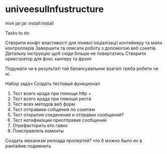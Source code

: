 # univeesulInfustructure
mvn jar:jar install:install


Tasks to do

Створити конфіг властивості для лінивої ініціалізації контейнеру та мапи контроллерів
Завершити та описати роботу з допомогою веб сокетів. Детальну інструкцію щоб сюди більше не повертатись
Створити оркестратор для фокс хантеру та фронт

Подумати чи в результаті той балансувальник взагалі треба робити чи ні.



Набор задач
Создать тестовый функционал
1) Тест всего крада при помощи http +
2) Тест всего крада при помоши реста
3) Тест всех методов веб форм
4) Тест отправики собщений по сокетам
5) Тест открытия соеденения и отправки сообщений?
6) Тест нотификации приотправке сообщений
7) Отрефакторить ето гавно
8) Поисправлять коменты



Создать механизм релоада пропертей? что б можно было их в рантайме подменить